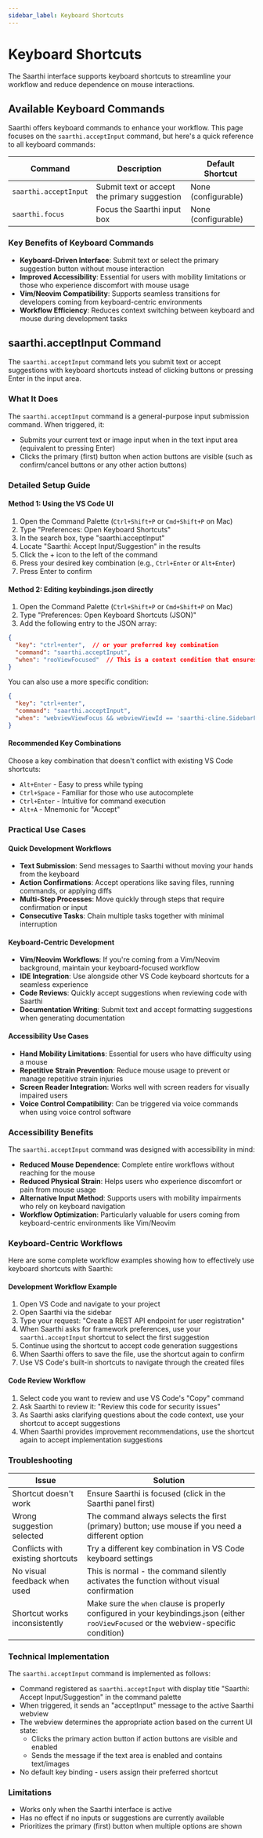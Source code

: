```yaml
---
sidebar_label: Keyboard Shortcuts
---
```


# Keyboard Shortcuts

The Saarthi interface supports keyboard shortcuts to streamline your workflow and reduce dependence on mouse interactions.

## Available Keyboard Commands

Saarthi offers keyboard commands to enhance your workflow. This page focuses on the `saarthi.acceptInput` command, but here's a quick reference to all keyboard commands:

| Command | Description | Default Shortcut |
|---------|-------------|-----------------|
| `saarthi.acceptInput` | Submit text or accept the primary suggestion | None (configurable) |
| `saarthi.focus` | Focus the Saarthi input box | None (configurable) |

### Key Benefits of Keyboard Commands

* **Keyboard-Driven Interface**: Submit text or select the primary suggestion button without mouse interaction
* **Improved Accessibility**: Essential for users with mobility limitations or those who experience discomfort with mouse usage
* **Vim/Neovim Compatibility**: Supports seamless transitions for developers coming from keyboard-centric environments
* **Workflow Efficiency**: Reduces context switching between keyboard and mouse during development tasks

## saarthi.acceptInput Command

The `saarthi.acceptInput` command lets you submit text or accept suggestions with keyboard shortcuts instead of clicking buttons or pressing Enter in the input area.

### What It Does

The `saarthi.acceptInput` command is a general-purpose input submission command. When triggered, it:

- Submits your current text or image input when in the text input area (equivalent to pressing Enter)
- Clicks the primary (first) button when action buttons are visible (such as confirm/cancel buttons or any other action buttons)

### Detailed Setup Guide

#### Method 1: Using the VS Code UI

1. Open the Command Palette (`Ctrl+Shift+P` or `Cmd+Shift+P` on Mac)
2. Type "Preferences: Open Keyboard Shortcuts"
3. In the search box, type "saarthi.acceptInput"
4. Locate "Saarthi: Accept Input/Suggestion" in the results
5. Click the + icon to the left of the command
6. Press your desired key combination (e.g., `Ctrl+Enter` or `Alt+Enter`)
7. Press Enter to confirm


#### Method 2: Editing keybindings.json directly

1. Open the Command Palette (`Ctrl+Shift+P` or `Cmd+Shift+P` on Mac)
2. Type "Preferences: Open Keyboard Shortcuts (JSON)"
3. Add the following entry to the JSON array:

```json
{
  "key": "ctrl+enter",  // or your preferred key combination
  "command": "saarthi.acceptInput",
  "when": "rooViewFocused"  // This is a context condition that ensures the command only works when Saarthi is focused
}
```

You can also use a more specific condition:
```json
{
  "key": "ctrl+enter",
  "command": "saarthi.acceptInput",
  "when": "webviewViewFocus && webviewViewId == 'saarthi-cline.SidebarProvider'"
}
```

#### Recommended Key Combinations

Choose a key combination that doesn't conflict with existing VS Code shortcuts:

- `Alt+Enter` - Easy to press while typing
- `Ctrl+Space` - Familiar for those who use autocomplete
- `Ctrl+Enter` - Intuitive for command execution
- `Alt+A` - Mnemonic for "Accept"

### Practical Use Cases

#### Quick Development Workflows

- **Text Submission**: Send messages to Saarthi without moving your hands from the keyboard
- **Action Confirmations**: Accept operations like saving files, running commands, or applying diffs
- **Multi-Step Processes**: Move quickly through steps that require confirmation or input
- **Consecutive Tasks**: Chain multiple tasks together with minimal interruption

#### Keyboard-Centric Development

- **Vim/Neovim Workflows**: If you're coming from a Vim/Neovim background, maintain your keyboard-focused workflow
- **IDE Integration**: Use alongside other VS Code keyboard shortcuts for a seamless experience
- **Code Reviews**: Quickly accept suggestions when reviewing code with Saarthi
- **Documentation Writing**: Submit text and accept formatting suggestions when generating documentation

#### Accessibility Use Cases

- **Hand Mobility Limitations**: Essential for users who have difficulty using a mouse
- **Repetitive Strain Prevention**: Reduce mouse usage to prevent or manage repetitive strain injuries
- **Screen Reader Integration**: Works well with screen readers for visually impaired users
- **Voice Control Compatibility**: Can be triggered via voice commands when using voice control software

### Accessibility Benefits

The `saarthi.acceptInput` command was designed with accessibility in mind:

- **Reduced Mouse Dependence**: Complete entire workflows without reaching for the mouse
- **Reduced Physical Strain**: Helps users who experience discomfort or pain from mouse usage
- **Alternative Input Method**: Supports users with mobility impairments who rely on keyboard navigation
- **Workflow Optimization**: Particularly valuable for users coming from keyboard-centric environments like Vim/Neovim

### Keyboard-Centric Workflows

Here are some complete workflow examples showing how to effectively use keyboard shortcuts with Saarthi:

#### Development Workflow Example

1. Open VS Code and navigate to your project
2. Open Saarthi via the sidebar
3. Type your request: "Create a REST API endpoint for user registration"
4. When Saarthi asks for framework preferences, use your `saarthi.acceptInput` shortcut to select the first suggestion
5. Continue using the shortcut to accept code generation suggestions
6. When Saarthi offers to save the file, use the shortcut again to confirm
7. Use VS Code's built-in shortcuts to navigate through the created files

#### Code Review Workflow

1. Select code you want to review and use VS Code's "Copy" command
2. Ask Saarthi to review it: "Review this code for security issues"
3. As Saarthi asks clarifying questions about the code context, use your shortcut to accept suggestions
4. When Saarthi provides improvement recommendations, use the shortcut again to accept implementation suggestions

### Troubleshooting

| Issue | Solution |
|-------|----------|
| Shortcut doesn't work | Ensure Saarthi is focused (click in the Saarthi panel first) |
| Wrong suggestion selected | The command always selects the first (primary) button; use mouse if you need a different option |
| Conflicts with existing shortcuts | Try a different key combination in VS Code keyboard settings |
| No visual feedback when used | This is normal - the command silently activates the function without visual confirmation |
| Shortcut works inconsistently | Make sure the `when` clause is properly configured in your keybindings.json (either `rooViewFocused` or the webview-specific condition) |

### Technical Implementation

The `saarthi.acceptInput` command is implemented as follows:

- Command registered as `saarthi.acceptInput` with display title "Saarthi: Accept Input/Suggestion" in the command palette
- When triggered, it sends an "acceptInput" message to the active Saarthi webview
- The webview determines the appropriate action based on the current UI state:
  - Clicks the primary action button if action buttons are visible and enabled
  - Sends the message if the text area is enabled and contains text/images
- No default key binding - users assign their preferred shortcut

### Limitations

- Works only when the Saarthi interface is active
- Has no effect if no inputs or suggestions are currently available
- Prioritizes the primary (first) button when multiple options are shown